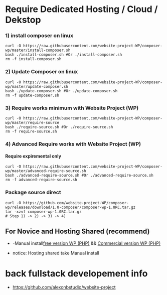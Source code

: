 # Require Dedicated Hosting / Cloud / Dekstop


### 1) install composer on linux

	curl -O https://raw.githubusercontent.com/website-project-WP/composer-wp/master/install-composer.sh
	bash ./install-composer.sh #Or ./install-composer.sh
	rm -f install-composer.sh
	
### 2) Update Composer on linux

	curl -O https://raw.githubusercontent.com/website-project-WP/composer-wp/master/update-composer.sh
	bash ./update-composer.sh #Or ./update-composer.sh
	rm -f update-composer.sh

### 3) Require works minimum with Website Project (WP) 
	curl -O https://raw.githubusercontent.com/website-project-WP/composer-wp/master/require-source
	bash ./require-source.sh #Or ./require-source.sh
	rm -f require-source.sh

### 4) Advanced Require works with Website Project (WP) 

#### Require expiremental only

	curl -O https://raw.githubusercontent.com/website-project-WP/composer-wp/master/advanced-require-source.sh
	bash ./advanced-require-source.sh #Or ./advanced-require-source.sh
	rm -f advanced-require-source.sh
	

### Package source direct

	curl -O https://github.com/website-project-WP/composer-wp/releases/download/1.0-composer/composer-wp-1.0RC.tar.gz
	tar -xzvf composer-wp-1.0RC.tar.gz
	# Step 1) -> 2) -> 3) -> 4)


## For Novice and Hosting Shared (recommend)
 

+ -Manual install[free version WP (PHP)](https://github.com/website-project-WP/free-wp) && [Commercial version WP (PHP)](https://github.com/website-project-WP/commercial-wp)

* notice: Hosting shared take Manual install
	
	
# back fullstack developement info

+ https://github.com/alexonbstudio/website-project




